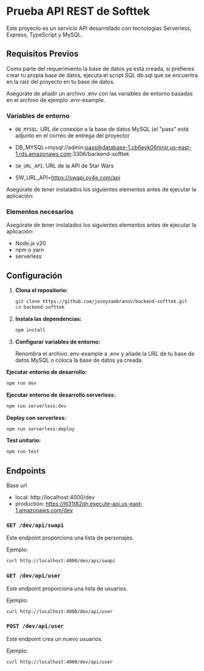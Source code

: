 # Prueba API REST de Softtek

Este proyecto es un servicio API desarrollado con  tecnologias Serverless, Express, TypeScript y MySQL.

## Requisitos Previos

Como parte del requerimiento la base de datos ya está creada, si prefieres crear tu propia base de datos, ejecuta el script SQL db.sql que se encuentra en la raíz del proyecto en tu base de datos.

Asegúrate de añadir un archivo .env con las variables de entorno basadas en el archivo de ejemplo .env-example.

### Variables de entorno

- `DB_MYSQL`: URL de conexión a la base de datos MySQL (el "pass" está adjunto en el correo de entrega del proyecto)

 - DB_MYSQL=mysql://admin:pass@database-1.cb6eyk06mrqr.us-east-1.rds.amazonaws.com:3306/backend-softtek

- `SW_URL_API`: URL de la API de Star Wars

 - SW_URL_API=https://swapi.py4e.com/api

Asegúrate de tener instalados los siguientes elementos antes de ejecutar la aplicación:

### Elementos necesarios
Asegúrate de tener instalados los siguientes elementos antes de ejecutar la aplicación:
- Node.js v20
- npm o yarn
- serverless


## Configuración

1. **Clona el repositorio:**

   ```bash
   git clone https://github.com/joseyzambranov/backend-softtek.git
   cd backend-softtek
   ```

2. **Instala las dependencias:**
   ```bash
   npm install
   ```

3. **Configurar variables de entorno:**

   Renombra el archivo .env-example a .env y añade la URL de tu base de datos MySQL o coloca la base de datos ya creada.

 **Ejecutar entorno de desarrollo:**
   ```bash
   npm run dev
   ```

 **Ejecutar entorno de desarrollo serverless:**
   ```bash
   npm run serverless:dev
   ```
   
 **Deploy con serverless:**
   ```bash
   npm run serverless:deploy
   ```

 **Test unitario:**
   ```bash
   npm run test
   ```   


## Endpoints

Base url
- local: http://localhost:4000/dev
- production: https://lti31t82qh.execute-api.us-east-1.amazonaws.com/dev

### `GET /dev/api/swapi`

Este endpoint proporciona una lista de personajes.

Ejemplo:

```bash
curl http://localhost:4000/dev/api/swapi
```

### `GET /dev/api/user`

Este endpoint proporciona una lista de usuarios.

Ejemplo:
```bash
curl http://localhost:4000/dev/api/user
```
### `POST /dev/api/user`

Este endpoint crea un nuevo usuarios.

Ejemplo:
```bash
curl http://localhost:4000/dev/api/user